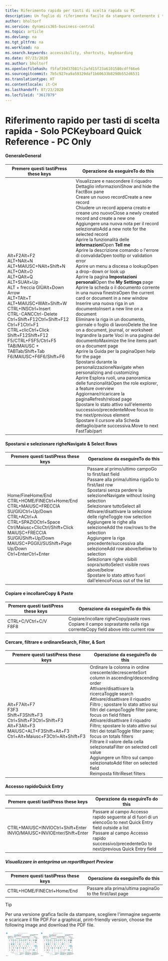 ```yaml
---
title: Riferimento rapido per tasti di scelta rapida su PC
description: Un foglio di riferimento facile da stampare contenente i tasti di scelta rapida più utilizzati per utenti di PC.
author: bholtorf
ms.service: dynamics365-business-central
ms.topic: article
ms.devlang: na
ms.tgt_pltfrm: na
ms.workload: na
ms.search.keywords: accessibility, shortcuts, keyboarding
ms.date: 07/23/2020
ms.author: bholtorf
ms.openlocfilehash: f5faf39d37081fc2afd15f23a6101580cdff66e6
ms.sourcegitcommit: 7b5c927ea9a59329daf1b60633b8290b552d6531
ms.translationtype: HT
ms.contentlocale: it-CH
ms.lasthandoff: 07/23/2020
ms.locfileid: "3617879"
---
```

# <a name="keyboard-quick-reference---pc-only"></a><span data-ttu-id="65826-103">Riferimento rapido per tasti di scelta rapida - Solo PC</span><span class="sxs-lookup"><span data-stu-id="65826-103">Keyboard Quick Reference - PC Only</span></span>

#### <a name="general"></a><span data-ttu-id="65826-104">Generale</span><span class="sxs-lookup"><span data-stu-id="65826-104">General</span></span>

|<span data-ttu-id="65826-105">Premere questi tasti</span><span class="sxs-lookup"><span data-stu-id="65826-105">Press these keys</span></span>|<span data-ttu-id="65826-106">Operazione da eseguire</span><span class="sxs-lookup"><span data-stu-id="65826-106">To do this</span></span>|  
|-|-|
|<span data-ttu-id="65826-107">Alt+F2</span><span class="sxs-lookup"><span data-stu-id="65826-107">Alt+F2</span></span><br /><span data-ttu-id="65826-108">ALT+N</span><span class="sxs-lookup"><span data-stu-id="65826-108">Alt+N</span></span><br /><span data-ttu-id="65826-109">ALT+MAIUSC+N</span><span class="sxs-lookup"><span data-stu-id="65826-109">Alt+Shift+N</span></span><br /><span data-ttu-id="65826-110">ALT+O</span><span class="sxs-lookup"><span data-stu-id="65826-110">Alt+O</span></span><br /><span data-ttu-id="65826-111">ALT+Q</span><span class="sxs-lookup"><span data-stu-id="65826-111">Alt+Q</span></span><br /><span data-ttu-id="65826-112">ALT+SU</span><span class="sxs-lookup"><span data-stu-id="65826-112">Alt+Up</span></span><br /><span data-ttu-id="65826-113">ALT + freccia GIÙ</span><span class="sxs-lookup"><span data-stu-id="65826-113">Alt+Down Arrow</span></span><br /><span data-ttu-id="65826-114">ALT+T</span><span class="sxs-lookup"><span data-stu-id="65826-114">Alt+T</span></span><br /><span data-ttu-id="65826-115">ALT+MAIUSC+W</span><span class="sxs-lookup"><span data-stu-id="65826-115">Alt+Shift+W</span></span><br /><span data-ttu-id="65826-116">CTRL+INS</span><span class="sxs-lookup"><span data-stu-id="65826-116">Ctrl+Insert</span></span><br /><span data-ttu-id="65826-117">CTRL-CANC</span><span class="sxs-lookup"><span data-stu-id="65826-117">Ctrl-Delete</span></span><br /><span data-ttu-id="65826-118">Ctrl+Shift+F12</span><span class="sxs-lookup"><span data-stu-id="65826-118">Ctrl+Shift+F12</span></span><br /><span data-ttu-id="65826-119">Ctrl+F1</span><span class="sxs-lookup"><span data-stu-id="65826-119">Ctrl+F1</span></span><br /><span data-ttu-id="65826-120">CTRL+clic</span><span class="sxs-lookup"><span data-stu-id="65826-120">Ctrl+Click</span></span><br /><span data-ttu-id="65826-121">Shift+F12</span><span class="sxs-lookup"><span data-stu-id="65826-121">Shift+F12</span></span><br /><span data-ttu-id="65826-122">F5/CTRL+F5</span><span class="sxs-lookup"><span data-stu-id="65826-122">F5/Ctrl+F5</span></span><br /><span data-ttu-id="65826-123">TAB/MAIUSC + TAB</span><span class="sxs-lookup"><span data-stu-id="65826-123">Tab/Shift+Tab</span></span><br /><span data-ttu-id="65826-124">F6/MAIUSC+F6</span><span class="sxs-lookup"><span data-stu-id="65826-124">F6/Shift+F6</span></span><br />|<span data-ttu-id="65826-125">Visualizzare e nascondere il riquadro Dettaglio informazioni</span><span class="sxs-lookup"><span data-stu-id="65826-125">Show and hide the FactBox pane</span></span><br /><span data-ttu-id="65826-126">Creare un nuovo record</span><span class="sxs-lookup"><span data-stu-id="65826-126">Create a new record</span></span><br /><span data-ttu-id="65826-127">Chiudere un record appena creato e creane uno nuovo</span><span class="sxs-lookup"><span data-stu-id="65826-127">Close a newly created record and create a new one</span></span><br /><span data-ttu-id="65826-128">Aggiungere una nuova nota per il record selezionato</span><span class="sxs-lookup"><span data-stu-id="65826-128">Add a new note for the selected record</span></span><br /><span data-ttu-id="65826-129">Aprire la funzionalità delle **informazioni**</span><span class="sxs-lookup"><span data-stu-id="65826-129">Open **Tell me**</span></span><br /><span data-ttu-id="65826-130">Aprire la descrizione comando o l'errore di convalida</span><span class="sxs-lookup"><span data-stu-id="65826-130">Open tooltip or validation error</span></span><br /><span data-ttu-id="65826-131">Aprire un menu a discesa o lookup</span><span class="sxs-lookup"><span data-stu-id="65826-131">Open a drop-down or look up</span></span><br /><span data-ttu-id="65826-132">Aprire la pagina **Impostazioni personali**</span><span class="sxs-lookup"><span data-stu-id="65826-132">Open the **My Settings** page</span></span><br /><span data-ttu-id="65826-133">Aprire la scheda o il documento corrente in una nuova finestra</span><span class="sxs-lookup"><span data-stu-id="65826-133">Open the current card or document in a new window</span></span><br /><span data-ttu-id="65826-134">Inserire una nuova riga in un documento</span><span class="sxs-lookup"><span data-stu-id="65826-134">Insert a new line on a document</span></span><br /><span data-ttu-id="65826-135">Eliminare la riga in un documento, giornale o foglio di lavoro</span><span class="sxs-lookup"><span data-stu-id="65826-135">Delete the line on a document, journal, or worksheet</span></span><br /><span data-ttu-id="65826-136">Ingrandire la parte Voci in una pagina del documento</span><span class="sxs-lookup"><span data-stu-id="65826-136">Maximize the line items part on a document page</span></span><br /><span data-ttu-id="65826-137">Aprire la Guida per la pagina</span><span class="sxs-lookup"><span data-stu-id="65826-137">Open help for the page</span></span><br /><span data-ttu-id="65826-138">Spostarsi durante la personalizzazione</span><span class="sxs-lookup"><span data-stu-id="65826-138">Navigate when personalizing and customizing</span></span><br /><span data-ttu-id="65826-139">Aprire Esplora ruoli, una panoramica delle funzionalità</span><span class="sxs-lookup"><span data-stu-id="65826-139">Open the role explorer, a feature overview</span></span><br /><span data-ttu-id="65826-140">Aggiornare/ricaricare la pagina</span><span class="sxs-lookup"><span data-stu-id="65826-140">Refresh/reload page</span></span><br /><span data-ttu-id="65826-141">Spostare lo stato attivo sull'elemento successivo/precedente</span><span class="sxs-lookup"><span data-stu-id="65826-141">Move focus to the next/previous element</span></span><br /><span data-ttu-id="65826-142">Spostare il cursore alla Scheda dettaglio/parte successiva.</span><span class="sxs-lookup"><span data-stu-id="65826-142">Move to next FastTab/part</span></span>|

#### <a name="navigate--select-rows"></a><span data-ttu-id="65826-143">Spostarsi e selezionare righe</span><span class="sxs-lookup"><span data-stu-id="65826-143">Navigate & Select Rows</span></span>

|<span data-ttu-id="65826-144">Premere questi tasti</span><span class="sxs-lookup"><span data-stu-id="65826-144">Press these keys</span></span>|<span data-ttu-id="65826-145">Operazione da eseguire</span><span class="sxs-lookup"><span data-stu-id="65826-145">To do this</span></span>|
|-|-|
|<span data-ttu-id="65826-146">Home/Fine</span><span class="sxs-lookup"><span data-stu-id="65826-146">Home/End</span></span><br /><span data-ttu-id="65826-147">CTRL+HOME/FINE</span><span class="sxs-lookup"><span data-stu-id="65826-147">Ctrl+Home/End</span></span> <br /><span data-ttu-id="65826-148">CTRL+MAIUSC+FRECCIA SU/GIÙ</span><span class="sxs-lookup"><span data-stu-id="65826-148">Ctrl+Up/Down</span></span><br /><span data-ttu-id="65826-149">CTRL+A</span><span class="sxs-lookup"><span data-stu-id="65826-149">Ctrl+A</span></span> <br /><span data-ttu-id="65826-150">CTRL+SPAZIO</span><span class="sxs-lookup"><span data-stu-id="65826-150">Ctrl+Space</span></span><br /><span data-ttu-id="65826-151">Ctrl/Maiusc+Clic</span><span class="sxs-lookup"><span data-stu-id="65826-151">Ctrl/Shift+Click</span></span><br /><span data-ttu-id="65826-152">MAIUSC+FRECCIA SU/GIÙ</span><span class="sxs-lookup"><span data-stu-id="65826-152">Shift+Up/Down</span></span><br /><span data-ttu-id="65826-153">MAIUSC+PGGIÙ/SU</span><span class="sxs-lookup"><span data-stu-id="65826-153">Shift+Page Up/Down</span></span><br /><span data-ttu-id="65826-154">Ctrl+Enter</span><span class="sxs-lookup"><span data-stu-id="65826-154">Ctrl+Enter</span></span>|<span data-ttu-id="65826-155">Passare al primo/ultimo campo</span><span class="sxs-lookup"><span data-stu-id="65826-155">Go to first/last field</span></span><br /><span data-ttu-id="65826-156">Passare alla prima/ultima riga</span><span class="sxs-lookup"><span data-stu-id="65826-156">Go to first/last row</span></span><br /><span data-ttu-id="65826-157">Spostarsi senza perdere la selezione</span><span class="sxs-lookup"><span data-stu-id="65826-157">Navigate without losing selection</span></span><br /><span data-ttu-id="65826-158">Selezionare tutto</span><span class="sxs-lookup"><span data-stu-id="65826-158">Select all</span></span><br /><span data-ttu-id="65826-159">Attivare/disattivare la selezione delle righe</span><span class="sxs-lookup"><span data-stu-id="65826-159">Toggle row selection</span></span><br /> <span data-ttu-id="65826-160">Aggiungere le righe alla selezione</span><span class="sxs-lookup"><span data-stu-id="65826-160">Add the row/rows to the selection</span></span><br /><span data-ttu-id="65826-161">Aggiungere la riga precedente/successiva alla selezione</span><span class="sxs-lookup"><span data-stu-id="65826-161">Add row above/below to selection</span></span><br /><span data-ttu-id="65826-162">Selezionare righe visibili sopra/sotto</span><span class="sxs-lookup"><span data-stu-id="65826-162">Select visible rows above/below</span></span> <br /><span data-ttu-id="65826-163">Spostare lo stato attivo fuori dall'elenco</span><span class="sxs-lookup"><span data-stu-id="65826-163">Focus out of the list</span></span>|

#### <a name="copy--paste"></a><span data-ttu-id="65826-164">Copiare e incollare</span><span class="sxs-lookup"><span data-stu-id="65826-164">Copy & Paste</span></span>

|<span data-ttu-id="65826-165">Premere questi tasti</span><span class="sxs-lookup"><span data-stu-id="65826-165">Press these keys</span></span>|<span data-ttu-id="65826-166">Operazione da eseguire</span><span class="sxs-lookup"><span data-stu-id="65826-166">To do this</span></span>|
|-|-|
|<span data-ttu-id="65826-167">CTRL+C/V</span><span class="sxs-lookup"><span data-stu-id="65826-167">Ctrl+C/V</span></span><br /><span data-ttu-id="65826-168">F8</span><span class="sxs-lookup"><span data-stu-id="65826-168">F8</span></span>|<span data-ttu-id="65826-169">Copiare/incollare righe</span><span class="sxs-lookup"><span data-stu-id="65826-169">Copy/paste rows</span></span><br /><span data-ttu-id="65826-170">Copiare il campo soprastante nella riga corrente</span><span class="sxs-lookup"><span data-stu-id="65826-170">Copy field above into current row</span></span>|

#### <a name="search-filter--sort"></a><span data-ttu-id="65826-171">Cercare, filtrare e ordinare</span><span class="sxs-lookup"><span data-stu-id="65826-171">Search, Filter, & Sort</span></span>

|<span data-ttu-id="65826-172">Premere questi tasti</span><span class="sxs-lookup"><span data-stu-id="65826-172">Press these keys</span></span>|<span data-ttu-id="65826-173">Operazione da eseguire</span><span class="sxs-lookup"><span data-stu-id="65826-173">To do this</span></span>|
|-|-|
|<span data-ttu-id="65826-174">Alt+F7</span><span class="sxs-lookup"><span data-stu-id="65826-174">Alt+F7</span></span><br /><span data-ttu-id="65826-175">F3</span><span class="sxs-lookup"><span data-stu-id="65826-175">F3</span></span><br /><span data-ttu-id="65826-176">Shift+F3</span><span class="sxs-lookup"><span data-stu-id="65826-176">Shift+F3</span></span><br /><span data-ttu-id="65826-177">Ctrl+Shift+F3</span><span class="sxs-lookup"><span data-stu-id="65826-177">Ctrl+Shift+F3</span></span><br /><span data-ttu-id="65826-178">Alt+F3</span><span class="sxs-lookup"><span data-stu-id="65826-178">Alt+F3</span></span><br /><span data-ttu-id="65826-179">MAIUSC+ALT+F3</span><span class="sxs-lookup"><span data-stu-id="65826-179">Shift+Alt+F3</span></span><br /><span data-ttu-id="65826-180">Ctrl+Alt+Maiusc+F3</span><span class="sxs-lookup"><span data-stu-id="65826-180">Ctrl+Alt+Shift+F3</span></span>|<span data-ttu-id="65826-181">Ordinare la colonna in ordine crescente/decrescente</span><span class="sxs-lookup"><span data-stu-id="65826-181">Sort column in ascending/descending order</span></span><br /><span data-ttu-id="65826-182">Attivare/disattivare la ricerca</span><span class="sxs-lookup"><span data-stu-id="65826-182">Toggle search</span></span><br /><span data-ttu-id="65826-183">Attivare/disattivare il riquadro Filtro	; spostare lo stato attivo sui filtri del campo</span><span class="sxs-lookup"><span data-stu-id="65826-183">Toggle filter pane; focus on field filters</span></span><br /><span data-ttu-id="65826-184">Attivare/disattivare il riquadro Filtro; spostare lo stato attivo sui filtri dei totali</span><span class="sxs-lookup"><span data-stu-id="65826-184">Toggle filter pane; focus on totals filters</span></span><br /><span data-ttu-id="65826-185">Filtrare il valore della cella selezionata</span><span class="sxs-lookup"><span data-stu-id="65826-185">Filter on selected cell value</span></span><br /><span data-ttu-id="65826-186">Aggiungere un filtro sul campo selezionato</span><span class="sxs-lookup"><span data-stu-id="65826-186">Add filter on selected field</span></span><br /><span data-ttu-id="65826-187">Reimposta filtri</span><span class="sxs-lookup"><span data-stu-id="65826-187">Reset filters</span></span>|

#### <a name="quick-entry"></a><span data-ttu-id="65826-188">Accesso rapido</span><span class="sxs-lookup"><span data-stu-id="65826-188">Quick Entry</span></span>

|<span data-ttu-id="65826-189">Premere questi tasti</span><span class="sxs-lookup"><span data-stu-id="65826-189">Press these keys</span></span>|<span data-ttu-id="65826-190">Operazione da eseguire</span><span class="sxs-lookup"><span data-stu-id="65826-190">To do this</span></span>|
|-|-|
|<span data-ttu-id="65826-191">CTRL+MAIUSC+INVIO</span><span class="sxs-lookup"><span data-stu-id="65826-191">Ctrl+Shift+Enter</span></span><br /><span data-ttu-id="65826-192">INVIO/MAIUSC+INVIO</span><span class="sxs-lookup"><span data-stu-id="65826-192">Enter/Shift+Enter</span></span>|<span data-ttu-id="65826-193">Passare al campo Accesso rapido seguente al di fuori di un elenco</span><span class="sxs-lookup"><span data-stu-id="65826-193">Go to next Quick Entry field outside a list</span></span><br /><span data-ttu-id="65826-194">Passare al campo Accesso rapido successivo/precedente</span><span class="sxs-lookup"><span data-stu-id="65826-194">Go to next/previous Quick Entry field</span></span>|

##### <a name="report-preview"></a><span data-ttu-id="65826-195">Visualizzare in anteprima un report</span><span class="sxs-lookup"><span data-stu-id="65826-195">Report Preview</span></span>

|<span data-ttu-id="65826-196">Premere questi tasti</span><span class="sxs-lookup"><span data-stu-id="65826-196">Press these keys</span></span>|<span data-ttu-id="65826-197">Operazione da eseguire</span><span class="sxs-lookup"><span data-stu-id="65826-197">To do this</span></span>|
|-|-|
|<span data-ttu-id="65826-198">CTRL+HOME/FINE</span><span class="sxs-lookup"><span data-stu-id="65826-198">Ctrl+Home/End</span></span>|<span data-ttu-id="65826-199">Passare alla prima/ultima pagina</span><span class="sxs-lookup"><span data-stu-id="65826-199">Go to the first/last page</span></span>|

> [!TIP]
> <span data-ttu-id="65826-200">Per una versione grafica facile da stampare, scegliere l'immagine seguente e scaricare il file PDF.</span><span class="sxs-lookup"><span data-stu-id="65826-200">For a graphical, print-friendly version, choose the following image and download the PDF file.</span></span>
>
> <span data-ttu-id="65826-201">[![Icona che apre un PDF](media/keyboard_shortcut_inline.png)](media/keyboard_shortcuts.pdf)</span><span class="sxs-lookup"><span data-stu-id="65826-201">[![Icon that opens a PDF](media/keyboard_shortcut_inline.png)](media/keyboard_shortcuts.pdf)</span></span>
